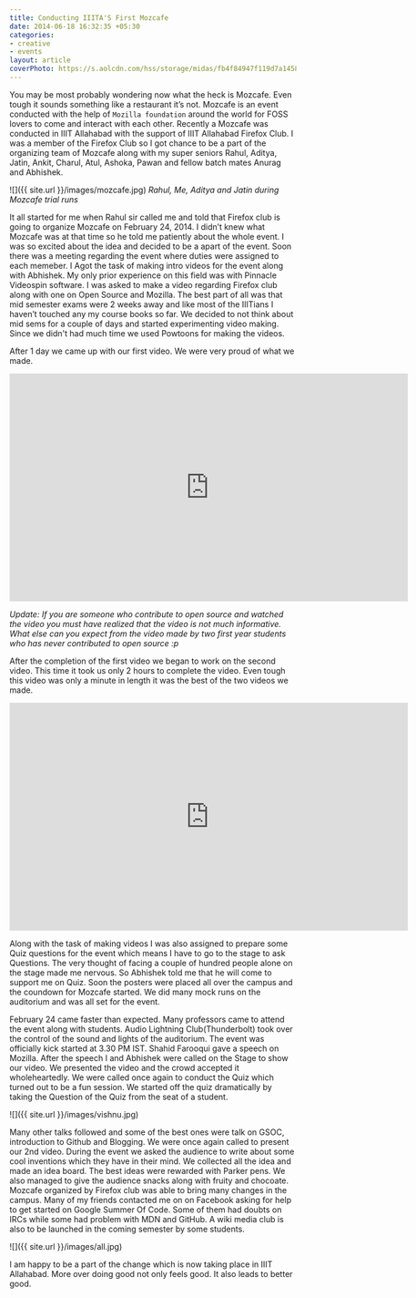 ```yaml
---
title: Conducting IIITA'S First Mozcafe
date: 2014-06-18 16:32:35 +05:30
categories:
- creative
- events
layout: article
coverPhoto: https://s.aolcdn.com/hss/storage/midas/fb4f84947f119d7a145888857db46d2c/204825462/mozilla.jpg
---
```


You may be most probably wondering now what the heck is Mozcafe. Even tough it sounds something like a restaurant it’s not. Mozcafe is an event conducted with the help of `Mozilla foundation` around the world for FOSS lovers to come and interact with each other. Recently a Mozcafe was conducted in IIIT Allahabad with the support of IIIT Allahabad Firefox Club. I was a member of the Firefox Club so I got chance to be a part of the organizing team of Mozcafe along with my super seniors Rahul, Aditya, Jatin, Ankit, Charul, Atul, Ashoka, Pawan and fellow batch mates Anurag and Abhishek. 

![]({{ site.url }}/images/mozcafe.jpg)
*Rahul, Me, Aditya and Jatin during Mozcafe trial runs*

It all started for me when Rahul sir called me and told that Firefox club is going to organize Mozcafe on February 24, 2014. I didn’t knew what Mozcafe was at that time so he told me patiently about the whole event. I was so excited about the idea and decided to be a apart of the event. Soon there was a meeting regarding the event where duties were assigned to each memeber. I Agot the task of making intro videos for the event along with Abhishek. My only prior experience on this field was with Pinnacle Videospin software. I was asked to make a video regarding Firefox club along with one on Open Source and Mozilla. The best part of all was that mid semester exams were 2 weeks away and like most of the IIITians I haven’t touched any my course books so far. We decided to not think about mid sems for a couple of days and started experimenting video making. Since we didn't had much time we used Powtoons for making the videos.

After 1 day we came up with our first video. We were very proud of what we made.
<iframe width="700" height="400" src="https://www.youtube.com/embed/a6cc43X2zH8" frameborder="0" allowfullscreen></iframe>

*Update: If you are someone who contribute to open source and watched the video you must have realized that the video is not much informative. What else can you expect from the video made by two first year students who has never contributed to open source :p*

After the completion of the first video we began to work on the second video. This time it took us only 2 hours to complete the video. Even tough this video was only a minute in length it was the best of the two videos we made.

<iframe width="700" height="400" src="https://www.youtube.com/embed/E7hcnGNgowI" frameborder="0" allowfullscreen></iframe>

Along with the task of making videos I was also assigned to prepare some Quiz questions for the event which means I have to go to the stage to ask Questions. The very thought of facing a couple of hundred people alone on the stage made me nervous. So Abhishek told me that he will come to support me on Quiz. Soon the posters were placed all over the campus and the coundown for Mozcafe started. We did many mock runs on the auditorium and was all set for the event.

February 24 came faster than expected. Many professors came to attend the event along with students. Audio Lightning Club(Thunderbolt) took over the control of the sound and lights of the auditorium. The event was officially kick started at 3.30 PM IST. Shahid Farooqui gave a speech on Mozilla. After the speech I and Abhishek were called on the Stage to show our video. We presented the video and the crowd accepted it wholeheartedly. We were called once again to conduct the Quiz which turned out to be a fun session. We started off the quiz dramatically by taking the Question of the Quiz from the seat of a student.

![]({{ site.url }}/images/vishnu.jpg)

Many other talks followed and some of the best ones were talk on GSOC, introduction to Github and Blogging. We were once again called to present our 2nd video. During the event we asked the audience to write about some cool inventions which they have in their mind. We collected all the idea and made an idea board. The best ideas were rewarded with Parker pens. We also managed to give the audience snacks along with fruity and chocoate. Mozcafe organized by Firefox club was able to bring many changes in the campus. Many of my friends contacted me on on Facebook asking for help to get started on Google Summer Of Code. Some of them had doubts on IRCs while some had problem with MDN and GitHub. A wiki media club is also to be launched in the coming semester by some students.

![]({{ site.url }}/images/all.jpg)

I am happy to be a part of the change which is now taking place in IIIT Allahabad. More over doing good not only feels good. It also leads to better good.

